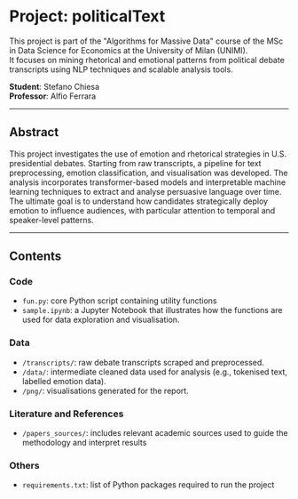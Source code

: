 # Project: politicalText

This project is part of the "Algorithms for Massive Data" course of the MSc in Data Science for Economics at the University of Milan (UNIMI).  
It focuses on mining rhetorical and emotional patterns from political debate transcripts using NLP techniques and scalable analysis tools.

**Student**: Stefano Chiesa  
**Professor**: Alfio Ferrara

---

## Abstract

This project investigates the use of emotion and rhetorical strategies in U.S. presidential debates. Starting from raw transcripts, a pipeline for text preprocessing, emotion classification, and visualisation was developed. The analysis incorporates transformer-based models and interpretable machine learning techniques to extract and analyse persuasive language over time. The ultimate goal is to understand how candidates strategically deploy emotion to influence audiences, with particular attention to temporal and speaker-level patterns.

---

## Contents

### Code

- `fun.py`: core Python script containing utility functions
- `sample.ipynb`: a Jupyter Notebook that illustrates how the functions are used for data exploration and visualisation.

### Data

- `/transcripts/`: raw debate transcripts scraped and preprocessed.
- `/data/`: intermediate cleaned data used for analysis (e.g., tokenised text, labelled emotion data).
- `/png/`: visualisations generated for the report.

### Literature and References

- `/papers_sources/`: includes relevant academic sources used to guide the methodology and interpret results
### Others

- `requirements.txt`: list of Python packages required to run the project

